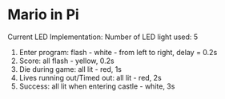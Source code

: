 # Mario in Pi
Current LED Implementation:
Number of LED light used: 5
1. Enter program: flash - white - from left to right, delay = 0.2s
2. Score: all flash - yellow, 0.2s
3. Die during game: all lit - red, 1s
4. Lives running out/Timed out: all lit - red, 2s
4. Success: all lit when entering castle - white, 3s